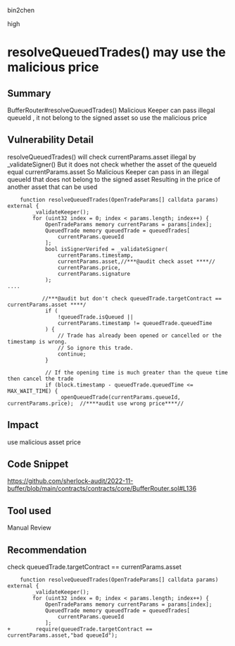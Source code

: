 bin2chen

high

# resolveQueuedTrades() may use the malicious price

## Summary
BufferRouter#resolveQueuedTrades() Malicious Keeper can pass illegal queueId , it  not belong to the signed asset
so use the  malicious  price

## Vulnerability Detail

resolveQueuedTrades()  will check currentParams.asset illegal by _validateSigner()
But it does not check whether the asset of the queueId equal currentParams.asset
So Malicious Keeper can pass in an illegal queueId that does not belong to the signed asset
Resulting in the price of another asset that can be used

```solidity
    function resolveQueuedTrades(OpenTradeParams[] calldata params) external {
        _validateKeeper();
        for (uint32 index = 0; index < params.length; index++) {
            OpenTradeParams memory currentParams = params[index];
            QueuedTrade memory queuedTrade = queuedTrades[
                currentParams.queueId
            ];
            bool isSignerVerifed = _validateSigner(
                currentParams.timestamp,
                currentParams.asset,//***@audit check asset ****//
                currentParams.price,
                currentParams.signature
            );
....

           //***@audit but don't check queuedTrade.targetContract == currentParams.asset ****/
            if (
                !queuedTrade.isQueued ||
                currentParams.timestamp != queuedTrade.queuedTime
            ) {
                // Trade has already been opened or cancelled or the timestamp is wrong.
                // So ignore this trade.
                continue;
            }

            // If the opening time is much greater than the queue time then cancel the trade
            if (block.timestamp - queuedTrade.queuedTime <= MAX_WAIT_TIME) {
                _openQueuedTrade(currentParams.queueId, currentParams.price);  //****audit use wrong price****//

```

## Impact

use malicious asset price

## Code Snippet

https://github.com/sherlock-audit/2022-11-buffer/blob/main/contracts/contracts/core/BufferRouter.sol#L136

## Tool used

Manual Review

## Recommendation
check queuedTrade.targetContract == currentParams.asset

```solidity
    function resolveQueuedTrades(OpenTradeParams[] calldata params) external {
        _validateKeeper();
        for (uint32 index = 0; index < params.length; index++) {
            OpenTradeParams memory currentParams = params[index];
            QueuedTrade memory queuedTrade = queuedTrades[
                currentParams.queueId
            ];
+        require(queuedTrade.targetContract == currentParams.asset,"bad queueId");

```

